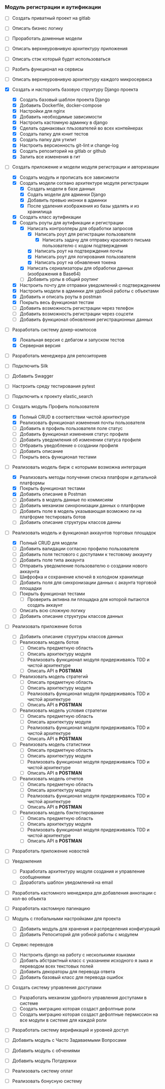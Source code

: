 ### Модуль регистрации и аутификации

- [ ] Создать приватный проект на gitlab
- [ ] Описать бизнес логику
- [ ] Проработать доменные модели
- [ ] Описать верхнеуровнивую архитектуру приложения
- [ ] Описать стэк который будет использоваться
- [ ] Разбить функционал на сервисы
- [ ] Описать верхнеуровнивую архитектуру каждого микросервиса


- [x] Создать и настороить базовую структуру Django проекта
	- [x] Создать базовый шаблон проекта Django
	- [x] Добавить Dockerfile, docker-compose
	- [x] Настройки для nginx 
	- [x] Добавить необходимые зависимости
	- [x] Настроить кастомную админку в django
	- [x] Сделать одинаковых пльзователей во всех контейнерах
	- [x] Создать папку для юнит тестов
	- [x] Создать папку для утилит
	- [x] Настроить версионность git-lint и change-log
	- [x] Создать репозиторий на gitlab or github
	- [x] Залить все изменения в гит
- [ ] Создать приложение и модели модуля регистрации и авторизации
	- [x] Создать модуль и прописать все зависимоти 
	- [x] Создать модели соглано архитектуре модуля регистрации
		- [x] Создать модели в базе данных
		- [x] Содать модели для админки Django
		- [x] Добавить превью иконки в админки
		- [x] После удаления изображения из базы удалять и из хранилища
	- [x] Создать класс аутификации
	- [x] Создать роуты для аутификации и регистрации
		- [x] Написать контроллеры для обработки запросов
			- [x] Написать роут для регистрации пользователя
				- [x] Написать задачу для отправку красивого письма пользователю с кодом подтверждения
			- [x] Написать роут на подтверждения почты
			- [x] Написать роут для логирования пользователя
			- [x] Написать роут на обнавления токена
		- [x] Написать сериализаторы для обработки данных (изображения в Base64)
		- [ ] Добавить урлы в общий роутинг
	- [x] Настроить почту для отправки уведомлений с подтверждением
	- [x] Настроить модели в админки для удобной работы с объектами
	- [x] Добавить и описать роуты в postman
	- [x] Покрыть весь функционал тестам
	- [ ] Добавить возможность регистрации через телефон
	- [ ] Добавить возможность регистрации через соцсети
	- [ ] Добавить функционал обновления регистрационных данных
- [ ] Разработать систему докер-компосов
	- [x] Локальная версия с дебагом и запуском тестов
	- [x] Серверная версия 
- [ ]  Разработать менеджера для репозиториев
- [ ] Подключить Silk
- [ ] Добавить Swagger
- [ ] Настроить среду тестирования pytest
- [ ] Подключить к проекту elastic_search
- [ ] Создать модуль Профиль пользователя
	- [x] Полный CRUD в соответствии чистой архитектуре
	- [x] Реализовать функционал изменения почты пользователя
	- [ ] Добавить в профиль пользователя поле статуc
	- [ ] Добавить функционал изменения статус профиля
	- [ ] Добавить уведомления об изменении статуса профиля
	- [ ] Отбравить уведобление о создании профиля
	- [ ] Добавить описание
	- [ ] Покрыть весь функционал тестами
- [ ] Реализовать модель бирж с которыми возможна интеграция
	- [x] Реализовать методы получения списка платформ и детальной платформы
	- [x] Покрыть функционал тестами
	- [x] Добавить описание в Postman
	- [ ] Добавить в модель данные по коммисиям
	- [ ] Добавить механизм синхронизации данных о платформе
	- [ ] Добавить поле в модель указывающая возможно ли на платформе тестировать ботов
	- [ ] Добавить описание структуры классов данны
- [ ] Реализовать модель и функционал аккаунтов торговых площадок
	- [x] Полный CRUD для модели
	- [ ] Добавить валидации согласно профилю пользователя
	- [ ] Добавить поля тестового с доступами к тестовому аккаунту
	- [ ] Добавить поле типа аккаунта
	- [ ] Отправить уведомление пользователю о создании нового аккаунта
	- [ ] Шифрофка и сохранение ключей в холодном хранилище
	- [ ] Добавить поля для синхронизации данных с акаунта торговой площадки
	- [ ] Покрыть функционал тестами
		- [ ] Проверить активна ли площадка для которой пытаются создать аккаунт
	- [ ] Описать всю сложную логику
	- [ ] Добавить описание структуры классов данных
- [ ] Реализовать приложение ботов
	- [ ] Добавить  описание структуры классов данных
	- [ ] Реализовать модель ботов
		- [ ] Описать предметную область
		- [ ] Описать архитектуру модуля
		- [ ] Реализовать функционал модуля придерживаясь TDD и чистой архитектуре
		- [ ] Описать API в **POSTMAN**
	- [ ] Реализовать модель стратегий
		- [ ] Описать предметную область
		- [ ] Описать архитектуру модуля
		- [ ] Реализовать функционал модуля придерживаясь TDD и чистой архитектуре
		- [ ] Описать API в **POSTMAN**
	- [ ] Реализовать модель условия стратегии
		- [ ] Описать предметную область
		- [ ] Описать архитектуру модуля
		- [ ] Реализовать функционал модуля придерживаясь TDD и чистой архитектуре
		- [ ] Описать API в **POSTMAN**
	- [ ] Реализовать модель статистики
		- [ ] Описать предметную область
		- [ ] Описать архитектуру модуля
		- [ ] Реализовать функционал модуля придерживаясь TDD и чистой архитектуре
		- [ ] Описать API в **POSTMAN**
	- [ ] Реализовать модель отчетов 
		- [ ] Описать предметную область
		- [ ] Описать архитектуру модуля
		- [ ] Реализовать функционал модуля придерживаясь TDD и чистой архитектуре
		- [ ] Описать API в **POSTMAN**
	- [ ] Реализовать модель бэктестирование
		- [ ] Описать предметную область
		- [ ] Описать архитектуру модуля
		- [ ] Реализовать функционал модуля придерживаясь TDD и чистой архитектуре
		- [ ] Описать API в **POSTMAN**
- [ ] Разработать приложение новостей
- [ ] Уведомления
	- [ ] Разработать архитектуру модуля создания и управление сообщениями
	- [ ] Доработать шаблон уведомлений на email
- [ ] Разработать кастомного менеджера для добавления аннотации с кол-во объекта
- [ ] Разработать кастомную пагинацию
- [ ]  Модуль с глобальными настройками для проекта
	- [ ] Добавить модуль для хранения и распределения конфигураций
	- [ ] Добавить Репоситорий для уобной работы с модулем
- [ ] Cервис переводов
	- [ ] Настроить django на работу с несколькими языками
	- [ ] Добавть абстрактный класс с указанием исходного я зыка и переводом всех текстовых полей
	- [ ] Добавить декораторы для перевода ответа
	- [ ] Добавить базовый класс для перевода ошибок
- [ ] Создать систему управления доступами 
	- [ ] Разработать механизм удобного управления доступами в системе
	- [ ] Создать миграцию которая создаст дефолтные роли
	- [ ] Создать миграцию которая создаст дефолтные пермиссион на все модули в системе для каждой роли
- [ ] Разработать систему верификаций и уровней доступ
- [ ] Добавить модуль с Часто Задаваемыми Вопросами
- [ ] Добавить модуль с обчениями 
- [ ] Добавить модуль Потдержки
- [ ] Реализовать систему оплат
- [ ] Реализовать бонусную систему
